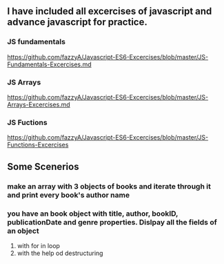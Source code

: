 ## I have included all excercises of javascript and advance javascript for practice.
### JS fundamentals
<https://github.com/fazzyA/Javascript-ES6-Excercises/blob/master/JS-Fundamentals-Excercises.md>
### JS Arrays
<https://github.com/fazzyA/Javascript-ES6-Excercises/blob/master/JS-Arrays-Excercises.md>
### JS Fuctions
<https://github.com/fazzyA/Javascript-ES6-Excercises/blob/master/JS-Functions-Excercises>
## Some Scenerios
### make an array with 3 objects of books and iterate through it and print every book's author name
### you have an book object with title, author, bookID, publicationDate and genre properties. Dislpay all the fields of an object
 1. with for in loop
 2. with the help od destructuring
